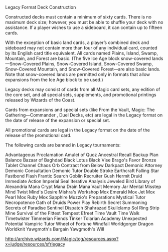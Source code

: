 Legacy Format Deck Construction

Constructed decks must contain a minimum of sixty cards. There is no maximum deck size; however, you must be able to shuffle your deck with no assistance. If a player wishes to use a sideboard, it can contain up to fifteen cards.

With the exception of basic land cards, a player’s combined deck and sideboard may not contain more than four of any individual card, counted by its English card title equivalent. All cards named Plains, Island, Swamp, Mountain, and Forest are basic. (The five Ice Age block snow-covered lands—Snow-Covered Plains, Snow-Covered Island, Snow-Covered Swamp, Snow-Covered Mountain, and Snow-Covered Forest—are also basic lands. Note that snow-covered lands are permitted only in formats that allow expansions from the Ice Age block to be used.)

Legacy decks may consist of cards from all Magic card sets, any edition of the core set, and all special sets, supplements, and promotional printings released by Wizards of the Coast.

Cards from expansions and special sets (like From the Vault, Magic: The Gathering—Commander , Duel Decks, etc) are legal in the Legacy format on the date of release of the expansion or special set.

All promotional cards are legal in the Legacy format on the date of the release of the promotional card.

The following cards are banned in Legacy tournaments:

Advantageous Proclamation
Amulet of Quoz
Ancestral Recall
Backup Plan
Balance
Bazaar of Baghdad
Black Lotus
Black Vise
Brago's Favor
Bronze Tablet
Channel
Chaos Orb
Contract from Below
Darkpact
Demonic Attorney
Demonic Consultation
Demonic Tutor
Double Stroke
Earthcraft
Falling Star
Fastbond
Flash
Frantic Search
Goblin Recruiter
Gush
Hermit Druid
Immediate Action
Imperial Seal
Iterative Analysis
Jeweled Bird
Library of Alexandria
Mana Crypt
Mana Drain
Mana Vault
Memory Jar
Mental Misstep
Mind Twist
Mind's Desire
Mishra's Workshop
Mox Emerald
Mox Jet
Mox Pearl
Mox Ruby
Mox Sapphire
Muzzio's Preparations
Mystical Tutor
Necropotence
Oath of Druids
Power Play
Rebirth
Secret Summoning
Secrets of Paradise
Sentinel Dispatch
Shahrazad
Skullclamp
Sol Ring
Strip Mine
Survival of the Fittest
Tempest Efreet
Time Vault
Time Walk
Timetwister
Timmerian Fiends
Tinker
Tolarian Academy
Unexpected Potential
Vampiric Tutor
Wheel of Fortune
Windfall
Worldgorger Dragon
Worldknit
Yawgmoth's Bargain
Yawgmoth's Will

http://archive.wizards.com/Magic/tcg/resources.aspx?x=judge/resources/sfrlegacy
